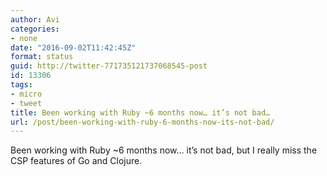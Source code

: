 ```yaml
---
author: Avi
categories:
- none
date: "2016-09-02T11:42:45Z"
format: status
guid: http://twitter-771735121737068545-post
id: 13306
tags:
- micro
- tweet
title: Been working with Ruby ~6 months now… it’s not bad…
url: /post/been-working-with-ruby-6-months-now-its-not-bad/
---
```

Been working with Ruby ~6 months now… it’s not bad, but I really miss the CSP features of Go and Clojure.